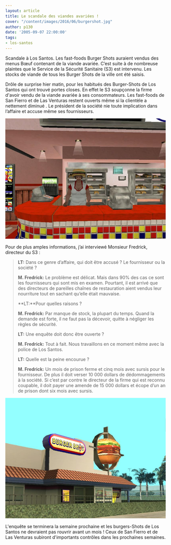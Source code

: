 ```yaml
---
layout: article
title: Le scandale des viandes avariées !
cover: "/content/images/2016/06/burgershot.jpg"
author: p130
date: '2005-09-07 22:00:00'
tags:
- los-santos
---
```


Scandale à Los Santos. Les fast-foods Burger Shots auraient vendus des menus Bœuf contenant de la viande avariée. C’est suite à de nombreuse plaintes que le Service de la Sécurité Sanitaire (S3) est intervenu. Les stocks de viande de tous les Burger Shots de la ville ont été saisis.

Drôle de surprise hier matin, pour les habitués des Burger-Shots de Los Santos qui ont trouvé portes closes. En effet le S3 soupçonne la firme d'avoir vendu de la viande avariée à ses consommateurs. Les fast-foods de San Fierro et de Las Venturas restent ouverts même si la clientèle a nettement diminué . Le président de la société nie toute implication dans l’affaire et accuse même ses fournisseurs.

![](/content/images/2005/01/BSvendeuse.jpg)

Pour de plus amples informations, j’ai interviewé Monsieur Fredrick, directeur du S3 :

> **LT:** Dans ce genre d’affaire, qui doit être accusé ? Le fournisseur ou la société ?
> 
> **M. Fredrick:** Le problème est délicat. Mais dans 90% des cas ce sont les fournisseurs qui sont mis en examen. Pourtant, il est arrivé que des directeurs de pareilles chaînes de restauration aient vendus leur nourriture tout en sachant qu’elle était mauvaise.
> 
> \*\*LT:\*\*Pour quelles raisons ?
> 
> **M. Fredrick:** Par manque de stock, la plupart du temps. Quand la demande est forte, il ne faut pas la décevoir, quitte à négliger les règles de sécurité.
> 
> **LT:** Une enquête doit donc être ouverte ?
> 
> **M. Fredrick:** Tout à fait. Nous travaillons en ce moment même avec la police de Los Santos.
> 
> **LT:** Quelle est la peine encourue ?
> 
> **M. Fredrick:** Un mois de prison ferme et cinq mois avec sursis pour le fournisseur. De plus il doit verser 10 000 dollars de dédommagements à la société. Si c’est par contre le directeur de la firme qui est reconnu coupable, il doit payer une amende de 15 000 dollars et écope d’un an de prison dont six mois avec sursis.

![](/content/images/2005/01/burgershot%202.jpg)

L'enquête se terminera la semaine prochaine et les burgers-Shots de Los Santos ne devraient pas rouvrir avant un mois ! Ceux de San Fierro et de Las Venturas subiront d'importants contrôles dans les prochaines semaines.